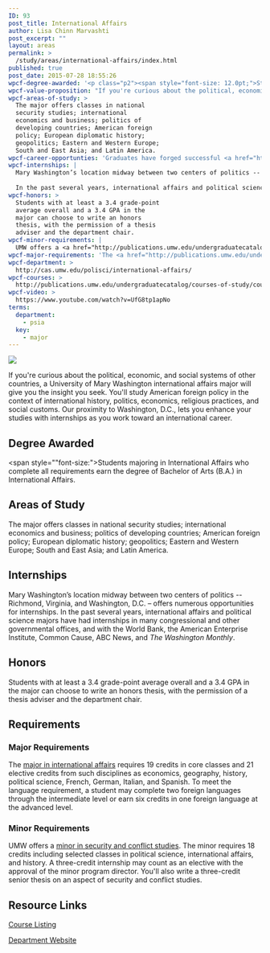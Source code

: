 ```yaml
---
ID: 93
post_title: International Affairs
author: Lisa Chinn Marvashti
post_excerpt: ""
layout: areas
permalink: >
  /study/areas/international-affairs/index.html
published: true
post_date: 2015-07-28 18:55:26
wpcf-degree-awarded: '<p class="p2"><span style="font-size: 12.0pt;">Students majoring in International Affairs who complete all requirements earn the degree of Bachelor of Arts (B.A.) in International Affairs.</span></p>'
wpcf-value-proposition: "If you're curious about the political, economic, and social systems of other countries, a University of Mary Washington international affairs major will give you the insight you seek. You'll study American foreign policy in the context of international history, politics, economics, religious practices, and social customs. Our proximity to Washington, D.C., lets you  enhance your studies with internships as you work toward an international career."
wpcf-areas-of-study: >
  The major offers classes in national
  security studies; international
  economics and business; politics of
  developing countries; American foreign
  policy; European diplomatic history;
  geopolitics; Eastern and Western Europe;
  South and East Asia; and Latin America.
wpcf-career-opportunties: 'Graduates have forged successful <a href="http://cas.umw.edu/polisci/about-our-students-and-alumni/recent-careers/">careers</a> in higher education teaching, law, nonprofit organizations, politics, federal and state government, the Peace Corps, national security, journalism, banking, and business. Many have excelled in graduate programs.'
wpcf-internships: |
  Mary Washington’s location midway between two centers of politics -- Richmond, Virginia, and Washington, D.C. – offers  numerous opportunities for internships.
  
  In the past several years, international affairs and political science majors have had internships in many congressional and other governmental offices, and with the World Bank, the American Enterprise Institute, Common Cause, ABC News, and <em>The Washington Monthly</em>.
wpcf-honors: >
  Students with at least a 3.4 grade-point
  average overall and a 3.4 GPA in the
  major can choose to write an honors
  thesis, with the permission of a thesis
  adviser and the department chair.
wpcf-minor-requirements: |
  UMW offers a <a href="http://publications.umw.edu/undergraduatecatalog/courses-of-study/minors/security-and-conflict-studies-minor/">minor in security and conflict studies</a>. The minor requires 18 credits including selected classes in political science, international affairs, and history. A  three-credit internship may count as an elective with the approval of the minor program director. You'll also write a three-credit senior thesis on an aspect of security and conflict studies.
wpcf-major-requirements: 'The <a href="http://publications.umw.edu/undergraduatecatalog/courses-of-study/majors/inaf/">major in international affairs</a> requires 19 credits in core classes and 21 elective credits from such disciplines as economics, geography, history, political science, French, German, Italian, and Spanish. To meet the language requirement, a student may complete two foreign languages through the intermediate level or earn six credits in one foreign language at the advanced level.'
wpcf-department: >
  http://cas.umw.edu/polisci/international-affairs/
wpcf-courses: >
  http://publications.umw.edu/undergraduatecatalog/courses-of-study/course-descriptions/inaf/
wpcf-video: >
  https://www.youtube.com/watch?v=UfG8tp1apNo
terms:
  department:
    - psia
  key:
    - major
---
```


<!-- Types Custom Fields: -->

<!-- video -->
[![](https://i.ytimg.com/vi/UfG8tp1apNo/hqdefault.jpg)](https://www.youtube.com/watch?v=UfG8tp1apNo)
<!-- End video -->

<!-- value-proposition -->
If you\'re curious about the political, economic, and social systems of other countries, a University of Mary Washington international affairs major will give you the insight you seek. You\'ll study American foreign policy in the context of international history, politics, economics, religious practices, and social customs. Our proximity to Washington, D.C., lets you enhance your studies with internships as you work toward an international career.
<!-- End value-proposition -->

<!-- degree-awarded -->
## Degree Awarded
<span style=""font-size:">Students majoring in International Affairs who complete all requirements earn the degree of Bachelor of Arts (B.A.) in International Affairs.</span>
<!-- End degree-awarded -->
<!-- areas-of-study -->
## Areas of Study
The major offers classes in national security studies; international economics and business; politics of developing countries; American foreign policy; European diplomatic history; geopolitics; Eastern and Western Europe; South and East Asia; and Latin America.
<!-- End areas-of-study -->

<!-- internships -->
## Internships
Mary Washington’s location midway between two centers of politics -- Richmond, Virginia, and Washington, D.C. – offers numerous opportunities for internships. In the past several years, international affairs and political science majors have had internships in many congressional and other governmental offices, and with the World Bank, the American Enterprise Institute, Common Cause, ABC News, and *The Washington Monthly*.
<!-- End internships -->

<!-- honors -->
## Honors
Students with at least a 3.4 grade-point average overall and a 3.4 GPA in the major can choose to write an honors thesis, with the permission of a thesis adviser and the department chair.
<!-- End honors -->

<!-- requirements -->
## Requirements

<!-- major-requirements -->
### Major Requirements
The [major in international affairs]("http://publications.umw.edu/undergraduatecatalog/courses-of-study/majors/inaf/") requires 19 credits in core classes and 21 elective credits from such disciplines as economics, geography, history, political science, French, German, Italian, and Spanish. To meet the language requirement, a student may complete two foreign languages through the intermediate level or earn six credits in one foreign language at the advanced level.
<!-- End major-requirements -->

<!-- minor-requirements -->
### Minor Requirements
UMW offers a [minor in security and conflict studies]("http://publications.umw.edu/undergraduatecatalog/courses-of-study/minors/security-and-conflict-studies-minor/"). The minor requires 18 credits including selected classes in political science, international affairs, and history. A three-credit internship may count as an elective with the approval of the minor program director. You\'ll also write a three-credit senior thesis on an aspect of security and conflict studies.
<!-- End minor-requirements -->

<!-- End requirements -->

<!-- resource-links -->
## Resource Links

<!-- courses -->
[Course Listing](http://publications.umw.edu/undergraduatecatalog/courses-of-study/course-descriptions/inaf/)

<!-- End courses -->


<!-- department -->
[Department Website](http://cas.umw.edu/polisci/international-affairs/)

<!-- End department -->

<!-- End resource-links -->

<!-- End Types Custom Fields -->